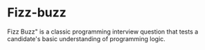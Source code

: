 # Fizz-buzz
Fizz Buzz" is a classic programming interview question that tests a candidate's basic understanding of programming logic.
